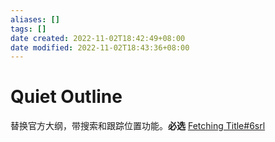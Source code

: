 ```yaml
---
aliases: []
tags: []
date created: 2022-11-02T18:42:49+08:00
date modified: 2022-11-02T18:43:36+08:00
---
```


# Quiet Outline

替换官方大纲，带搜索和跟踪位置功能。**必选**
[Fetching Title#6srl](https://github.com/guopenghui/obsidian-quiet-outline)
